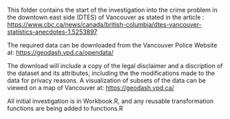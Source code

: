 This folder contains the start of the investigation into the crime problem in the downtown east side (DTES) of Vancouver 
as stated in the article : https://www.cbc.ca/news/canada/british-columbia/dtes-vancouver-statistics-anecdotes-1.5253897

The required data can be downloaded from the Vancouver Police Website at: https://geodash.vpd.ca/opendata/

The download will include a copy of the legal disclaimer and a discription of the dataset and its attributes, including the
the modifications made to the data for privacy reasons. 
A visualization of subsets of the data can be viewed on a map of Vancouver at: https://geodash.vpd.ca/

All initial investigation is in Workbook.R, and any reusable transformation functions are being added to functions.R
